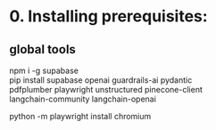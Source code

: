 # 0. Installing prerequisites:
## global tools
npm   i -g supabase              
pip  install supabase openai guardrails-ai pydantic \
              pdfplumber playwright unstructured pinecone-client \
              langchain-community langchain-openai

python -m playwright install chromium 

